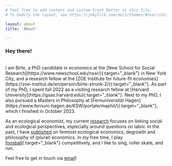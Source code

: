 ```yaml
---
# Feel free to add content and custom Front Matter to this file.
# To modify the layout, see https://jekyllrb.com/docs/themes/#overriding-theme-defaults

layout: about
title: 'About'

---
```


### Hey there!
<br />
I am Birte, a PhD candidate in economics at the [New School for Social Research](https://www.newschool.edu/nssr/){:target="_blank"} in New York City, and a research fellow at the [ZOE Institute for future-fit economies](https://zoe-institut.de/en/person/birte-strunk-2/){:target="_blank"}. As part of my PhD, I spent fall 2022 as a visiting research fellow at [Harvard University](https://gsas.harvard.edu){:target="_blank"}. Next to my PhD, I also pursued a Masters in Philosophy at [Fernuniversität Hagen](https://www.fernuni-hagen.de/KSW/portale/maphil/){:target="_blank"}, which I finished in October 2023.

As an ecological economist, my current [research](02_research.markdown) focuses on linking social and ecological perspectives, especially around questions on labor. In the past, I have [published](/03_publications.markdown) on feminist ecological economics, degrowth and philosophy of (plural) economics. In my free time, I play [foosball]([https://www.youtube.com/watch?v=Et2e1_NCzwA](https://dtfb.de/wettbewerbe/dtfl-bundesliga/damen4/bundesliga-damen/tabelle?task=team_details&id=4520)){:target="_blank"} competitively, and I like to sing, roller skate, and run.

Feel free to get in touch via [email](mailto:birte@strunk-mg.de)!
